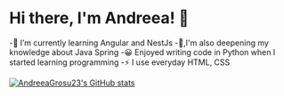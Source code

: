 # Hi there, I'm Andreea! 👋 

-🌱 I’m currently learning Angular and NestJs
-🔭,I'm also deepening my knowledge about Java Spring
-😀 Enjoyed writing code in Python when I started learning programming
-⚡ I use everyday HTML, CSS

[![AndreeaGrosu23's GitHub stats](https://github-readme-stats.vercel.app/api?username=AndreeaGrosu23)](https://github.com/AndreeaGrosu23/github-readme-stats)

